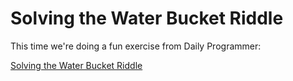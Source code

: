 # Solving the Water Bucket Riddle #

This time we're doing a fun exercise from Daily Programmer:

[Solving the Water Bucket Riddle](https://www.reddit.com/r/dailyprogrammer/comments/6x77p1/20170831_challenge_329_intermediate_solve_the/)
